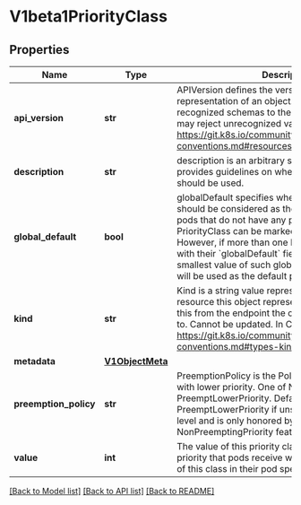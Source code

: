 # V1beta1PriorityClass

## Properties
Name | Type | Description | Notes
------------ | ------------- | ------------- | -------------
**api_version** | **str** | APIVersion defines the versioned schema of this representation of an object. Servers should convert recognized schemas to the latest internal value, and may reject unrecognized values. More info: https://git.k8s.io/community/contributors/devel/api-conventions.md#resources | [optional] 
**description** | **str** | description is an arbitrary string that usually provides guidelines on when this priority class should be used. | [optional] 
**global_default** | **bool** | globalDefault specifies whether this PriorityClass should be considered as the default priority for pods that do not have any priority class. Only one PriorityClass can be marked as &#x60;globalDefault&#x60;. However, if more than one PriorityClasses exists with their &#x60;globalDefault&#x60; field set to true, the smallest value of such global default PriorityClasses will be used as the default priority. | [optional] 
**kind** | **str** | Kind is a string value representing the REST resource this object represents. Servers may infer this from the endpoint the client submits requests to. Cannot be updated. In CamelCase. More info: https://git.k8s.io/community/contributors/devel/api-conventions.md#types-kinds | [optional] 
**metadata** | [**V1ObjectMeta**](V1ObjectMeta.md) |  | [optional] 
**preemption_policy** | **str** | PreemptionPolicy is the Policy for preempting pods with lower priority. One of Never, PreemptLowerPriority. Defaults to PreemptLowerPriority if unset. This field is alpha-level and is only honored by servers that enable the NonPreemptingPriority feature. | [optional] 
**value** | **int** | The value of this priority class. This is the actual priority that pods receive when they have the name of this class in their pod spec. | 

[[Back to Model list]](../README.md#documentation-for-models) [[Back to API list]](../README.md#documentation-for-api-endpoints) [[Back to README]](../README.md)


